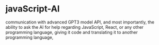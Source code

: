 # javaScript-AI
communication with advanced GPT3 model API, and most importantly, the ability to ask the AI for help regarding JavaScript, React, or any other programming language, giving it code and translating it to another programming language,
